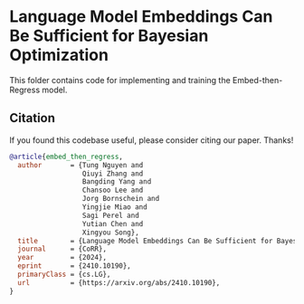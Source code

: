 # Language Model Embeddings Can Be Sufficient for Bayesian Optimization
This folder contains code for implementing and training the Embed-then-Regress
model.

## Citation
If you found this codebase useful, please consider citing our paper. Thanks!

```bibtex
@article{embed_then_regress,
  author       = {Tung Nguyen and
                  Qiuyi Zhang and
                  Bangding Yang and
                  Chansoo Lee and
                  Jorg Bornschein and
                  Yingjie Miao and
                  Sagi Perel and
                  Yutian Chen and
                  Xingyou Song},
  title        = {Language Model Embeddings Can Be Sufficient for Bayesian Optimization},
  journal      = {CoRR},
  year         = {2024},
  eprint       = {2410.10190},
  primaryClass = {cs.LG},
  url          = {https://arxiv.org/abs/2410.10190},
}
```